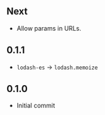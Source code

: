 ## Next

- Allow params in URLs.

## 0.1.1

- `lodash-es` -> `lodash.memoize`

## 0.1.0

- Initial commit
